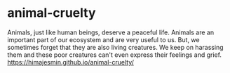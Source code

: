 # animal-cruelty
Animals, just like human beings, deserve a peaceful life. Animals are an important part of our ecosystem and are very useful to us. But, we sometimes forget that they are also living creatures. We keep on harassing them and these poor creatures can't even express their feelings and grief. 
https://himajesmin.github.io/animal-cruelty/
